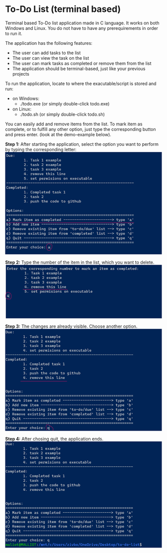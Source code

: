 # To-Do List (terminal based)

<!-- Create a simple to-do list application using C programming language.

The application should have the following features:
- The user can add tasks to the list
- The user can view the task on the list
- The user can mark tasks as completed or remove them from the list
- The application should be terminal-based, just like your previous projects

This project is a good git for your portfolio because is a practical application that many people would find usedul. Additionally, it's not too advanced, so it should be achievable even if you're not a seasoned programmer. (the text is from chatGPT, where I got the idea from) -->


Terminal based To-Do list application made in C language. It works on both Windows and Linux. You do not have to have any prerequirements in order to run it.

The application has the following features:
- The user can add tasks to the list
- The user can view the task on the list
- The user can mark tasks as completed or remove them from the list
- The application should be terminal-based, just like your previous projects


To run the application, locate to where the exacutable/script is stored and run:
- on Windows: 
    - ./todo.exe    (or simply double-click todo.exe)
- on Linux:
    - ./todo.sh     (or simply double-click todo.sh)

You can easily add and remove items from the list. To mark item as complete, or to fulfill any other option, just type the corresponding button and press enter. (look at the demo-example below).

<b>Step 1:</b> After starting the application, select the option you want to perform by typing the corresponding letter:
<img src="assets/img-demo/01.png">


<b>Step 2:</b> Type the number of the item in the list, which you want to delete.
<img src="assets/img-demo/02.png">


<b>Step 3:</b> The changes are already visible. Choose another option.
<img src="assets/img-demo/03.png">


<b>Step 4:</b> After chosing quit, the application ends.
<img src="assets/img-demo/04.png">
